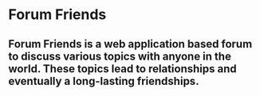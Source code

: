# Forum Friends

## Forum Friends is a web application based forum to discuss various topics with anyone in the world. These topics lead to relationships and eventually a long-lasting friendships.
